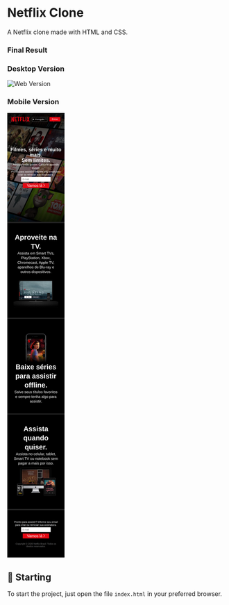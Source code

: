 # Netflix Clone
A Netflix clone made with HTML and CSS.

### Final Result

### Desktop Version
<img src="assets/final-version-imgs/desktop-version.png" alt="Web Version"/>

### Mobile Version
<img src="assets/final-version-imgs/mobile-version.png" alt="Mobile Version"/>

## 🚀 Starting

To start the project, just open the file `index.html` in your preferred browser.
